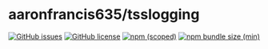 # aaronfrancis635/tsslogging

[![GitHub issues](https://img.shields.io/github/issues/aaronfrancis635/tsslogging)](https://github.com/aaronfrancis635/tsslogging/issues)
[![GitHub license](https://img.shields.io/github/license/aaronfrancis635/tsslogging)](https://github.com/aaronfrancis635/tsslogging/blob/master/LICENSE)
[![npm (scoped)](https://img.shields.io/npm/v/tsslogging)](https://www.npmjs.com/package/tsslogging)
[![npm bundle size (min)](https://img.shields.io/bundlephobia/min/tsslogging)](https://www.npmjs.com/package/tsslogging)
